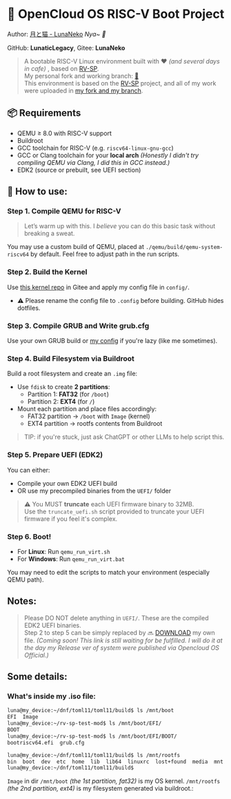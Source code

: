 # 🚀 OpenCloud OS RISC-V Boot Project

Author: [月と猫 - LunaNeko](https://github.com/LunaticLegacy)  *Nya~ 🐾*

GitHub: **LunaticLegacy**, Gitee: **LunaNeko**

> A bootable RISC-V Linux environment built with ❤️ *(and several days in cafe)* , based on [RV-SP](https://github.com/riscv-non-isa/riscv-platforms/tree/master/rv-sp). <br>
> My personal fork and working branch: [🔗](https://github.com/LunaticLegacy/rv-sp-test-mod/tree/lunanekos_working) <br>
> This environment is based on the [RV-SP](https://github.com/riscv-non-isa/riscv-platforms/tree/master/rv-sp) project, and all of my work were uploaded in [my fork and my branch](https://github.com/LunaticLegacy/rv-sp-test-mod/tree/lunanekos_working).

## 📦 Requirements
- QEMU ≥ 8.0 with RISC-V support
- Buildroot
- GCC toolchain for RISC-V (e.g. `riscv64-linux-gnu-gcc`)
- GCC or Clang toolchain for your **local arch** *(Honestly I didn't try compiling QEMU via Clang, I did this in GCC instead.)*
- EDK2 (source or prebuilt, see UEFI section)

## 🔧 How to use:
### Step 1. Compile QEMU for RISC-V
> Let’s warm up with this. I *believe* you can do this basic task without breaking a sweat.

You may use a custom build of QEMU, placed at `./qemu/build/qemu-system-riscv64` by default. Feel free to adjust path in the run scripts.

### Step 2. Build the Kernel
Use [this kernel repo](https://gitee.com/lunaneko/OpenCloudOS-Kernel.git) in Gitee and apply my config file in `config/`.

- ⚠️ Please rename the config file to `.config` before building. GitHub hides dotfiles.

### Step 3. Compile GRUB and Write grub.cfg
Use your own GRUB build or [my config](grub.cfg) if you're lazy (like me sometimes).

### Step 4. Build Filesystem via Buildroot
Build a root filesystem and create an `.img` file:

- Use `fdisk` to create **2 partitions**:
  - Partition 1: **FAT32** (for `/boot`)
  - Partition 2: **EXT4** (for `/`)
- Mount each partition and place files accordingly:
  - FAT32 partition → `/boot` with `Image` (kernel)
  - EXT4 partition → rootfs contents from Buildroot

> TIP: if you're stuck, just ask ChatGPT or other LLMs to help script this.

### Step 5. Prepare UEFI (EDK2)
You can either:
- Compile your own EDK2 UEFI build
- OR use my precompiled binaries from the `UEFI/` folder

> ⚠️ You MUST **truncate** each UEFI firmware binary to 32MB.  
> Use the `truncate_uefi.sh` script provided to truncate your UEFI firmware if you feel it's complex.

### Step 6. Boot!
- For **Linux**: Run `qemu_run_virt.sh`  
- For **Windows**: Run `qemu_run_virt.bat`

You may need to edit the scripts to match your environment (especially QEMU path).

## Notes:
> Please DO NOT delete anything in `UEFI/`. These are the compiled EDK2 UEFI binaries. <br>
> Step 2 to step 5 can be simply replaced by 🔜 [DOWNLOAD]() my own file. *(Coming soon! This link is still waiting for be fulfilled. I will do it at the day my Release ver of system were published via Opencloud OS Official.)*

## Some details:

### What's inside my .iso file:
```bash
luna@my_device:~/dnf/toml11/toml11/build$ ls /mnt/boot
EFI  Image
luna@my_device:~/rv-sp-test-mod$ ls /mnt/boot/EFI/
BOOT
luna@my_device:~/rv-sp-test-mod$ ls /mnt/boot/EFI/BOOT/
bootriscv64.efi  grub.cfg

luna@my_device:~/dnf/toml11/toml11/build$ ls /mnt/rootfs
bin  boot  dev  etc  home  lib  lib64  linuxrc  lost+found  media  mnt  opt  proc  root  run  sbin  share  srv  sys  tmp  usr  var
luna@my_device:~/dnf/toml11/toml11/build$
```

`Image` in dir `/mnt/boot` *(the 1st partition, fat32)* is my OS kernel. `/mnt/rootfs` *(the 2nd partition, ext4)* is my filesystem generated via buildroot.:



